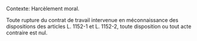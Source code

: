 Contexte: Harcèlement moral.

Toute rupture du contrat de travail intervenue en méconnaissance des dispositions des articles L. 1152-1 et L. 1152-2, toute disposition ou tout acte contraire est nul.